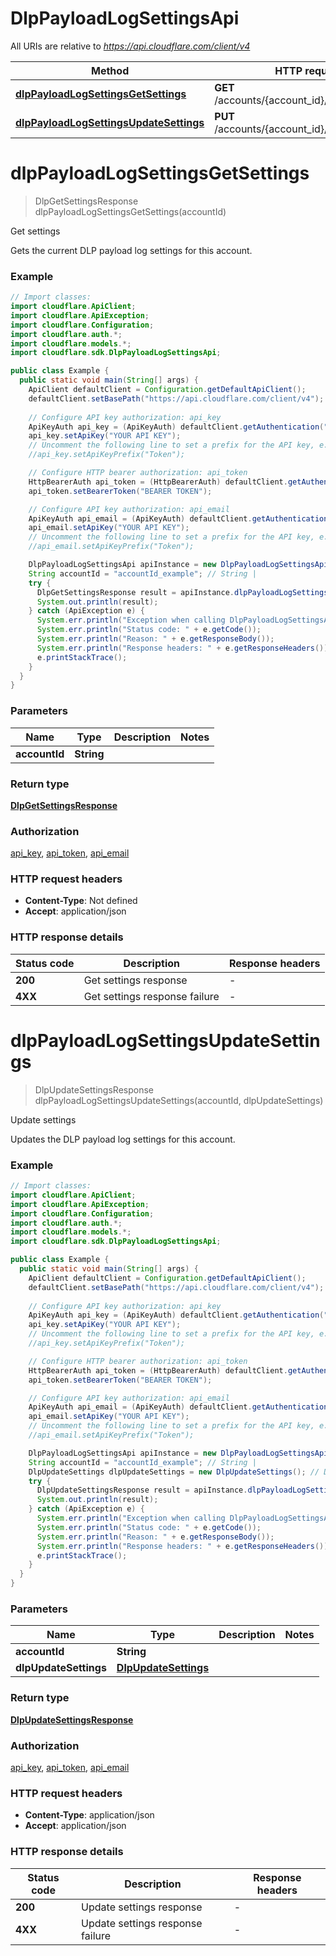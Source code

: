 # DlpPayloadLogSettingsApi

All URIs are relative to *https://api.cloudflare.com/client/v4*

| Method | HTTP request | Description |
|------------- | ------------- | -------------|
| [**dlpPayloadLogSettingsGetSettings**](DlpPayloadLogSettingsApi.md#dlpPayloadLogSettingsGetSettings) | **GET** /accounts/{account_id}/dlp/payload_log | Get settings |
| [**dlpPayloadLogSettingsUpdateSettings**](DlpPayloadLogSettingsApi.md#dlpPayloadLogSettingsUpdateSettings) | **PUT** /accounts/{account_id}/dlp/payload_log | Update settings |


<a id="dlpPayloadLogSettingsGetSettings"></a>
# **dlpPayloadLogSettingsGetSettings**
> DlpGetSettingsResponse dlpPayloadLogSettingsGetSettings(accountId)

Get settings

Gets the current DLP payload log settings for this account.

### Example
```java
// Import classes:
import cloudflare.ApiClient;
import cloudflare.ApiException;
import cloudflare.Configuration;
import cloudflare.auth.*;
import cloudflare.models.*;
import cloudflare.sdk.DlpPayloadLogSettingsApi;

public class Example {
  public static void main(String[] args) {
    ApiClient defaultClient = Configuration.getDefaultApiClient();
    defaultClient.setBasePath("https://api.cloudflare.com/client/v4");
    
    // Configure API key authorization: api_key
    ApiKeyAuth api_key = (ApiKeyAuth) defaultClient.getAuthentication("api_key");
    api_key.setApiKey("YOUR API KEY");
    // Uncomment the following line to set a prefix for the API key, e.g. "Token" (defaults to null)
    //api_key.setApiKeyPrefix("Token");

    // Configure HTTP bearer authorization: api_token
    HttpBearerAuth api_token = (HttpBearerAuth) defaultClient.getAuthentication("api_token");
    api_token.setBearerToken("BEARER TOKEN");

    // Configure API key authorization: api_email
    ApiKeyAuth api_email = (ApiKeyAuth) defaultClient.getAuthentication("api_email");
    api_email.setApiKey("YOUR API KEY");
    // Uncomment the following line to set a prefix for the API key, e.g. "Token" (defaults to null)
    //api_email.setApiKeyPrefix("Token");

    DlpPayloadLogSettingsApi apiInstance = new DlpPayloadLogSettingsApi(defaultClient);
    String accountId = "accountId_example"; // String | 
    try {
      DlpGetSettingsResponse result = apiInstance.dlpPayloadLogSettingsGetSettings(accountId);
      System.out.println(result);
    } catch (ApiException e) {
      System.err.println("Exception when calling DlpPayloadLogSettingsApi#dlpPayloadLogSettingsGetSettings");
      System.err.println("Status code: " + e.getCode());
      System.err.println("Reason: " + e.getResponseBody());
      System.err.println("Response headers: " + e.getResponseHeaders());
      e.printStackTrace();
    }
  }
}
```

### Parameters

| Name | Type | Description  | Notes |
|------------- | ------------- | ------------- | -------------|
| **accountId** | **String**|  | |

### Return type

[**DlpGetSettingsResponse**](DlpGetSettingsResponse.md)

### Authorization

[api_key](../README.md#api_key), [api_token](../README.md#api_token), [api_email](../README.md#api_email)

### HTTP request headers

 - **Content-Type**: Not defined
 - **Accept**: application/json

### HTTP response details
| Status code | Description | Response headers |
|-------------|-------------|------------------|
| **200** | Get settings response |  -  |
| **4XX** | Get settings response failure |  -  |

<a id="dlpPayloadLogSettingsUpdateSettings"></a>
# **dlpPayloadLogSettingsUpdateSettings**
> DlpUpdateSettingsResponse dlpPayloadLogSettingsUpdateSettings(accountId, dlpUpdateSettings)

Update settings

Updates the DLP payload log settings for this account.

### Example
```java
// Import classes:
import cloudflare.ApiClient;
import cloudflare.ApiException;
import cloudflare.Configuration;
import cloudflare.auth.*;
import cloudflare.models.*;
import cloudflare.sdk.DlpPayloadLogSettingsApi;

public class Example {
  public static void main(String[] args) {
    ApiClient defaultClient = Configuration.getDefaultApiClient();
    defaultClient.setBasePath("https://api.cloudflare.com/client/v4");
    
    // Configure API key authorization: api_key
    ApiKeyAuth api_key = (ApiKeyAuth) defaultClient.getAuthentication("api_key");
    api_key.setApiKey("YOUR API KEY");
    // Uncomment the following line to set a prefix for the API key, e.g. "Token" (defaults to null)
    //api_key.setApiKeyPrefix("Token");

    // Configure HTTP bearer authorization: api_token
    HttpBearerAuth api_token = (HttpBearerAuth) defaultClient.getAuthentication("api_token");
    api_token.setBearerToken("BEARER TOKEN");

    // Configure API key authorization: api_email
    ApiKeyAuth api_email = (ApiKeyAuth) defaultClient.getAuthentication("api_email");
    api_email.setApiKey("YOUR API KEY");
    // Uncomment the following line to set a prefix for the API key, e.g. "Token" (defaults to null)
    //api_email.setApiKeyPrefix("Token");

    DlpPayloadLogSettingsApi apiInstance = new DlpPayloadLogSettingsApi(defaultClient);
    String accountId = "accountId_example"; // String | 
    DlpUpdateSettings dlpUpdateSettings = new DlpUpdateSettings(); // DlpUpdateSettings | 
    try {
      DlpUpdateSettingsResponse result = apiInstance.dlpPayloadLogSettingsUpdateSettings(accountId, dlpUpdateSettings);
      System.out.println(result);
    } catch (ApiException e) {
      System.err.println("Exception when calling DlpPayloadLogSettingsApi#dlpPayloadLogSettingsUpdateSettings");
      System.err.println("Status code: " + e.getCode());
      System.err.println("Reason: " + e.getResponseBody());
      System.err.println("Response headers: " + e.getResponseHeaders());
      e.printStackTrace();
    }
  }
}
```

### Parameters

| Name | Type | Description  | Notes |
|------------- | ------------- | ------------- | -------------|
| **accountId** | **String**|  | |
| **dlpUpdateSettings** | [**DlpUpdateSettings**](DlpUpdateSettings.md)|  | |

### Return type

[**DlpUpdateSettingsResponse**](DlpUpdateSettingsResponse.md)

### Authorization

[api_key](../README.md#api_key), [api_token](../README.md#api_token), [api_email](../README.md#api_email)

### HTTP request headers

 - **Content-Type**: application/json
 - **Accept**: application/json

### HTTP response details
| Status code | Description | Response headers |
|-------------|-------------|------------------|
| **200** | Update settings response |  -  |
| **4XX** | Update settings response failure |  -  |

